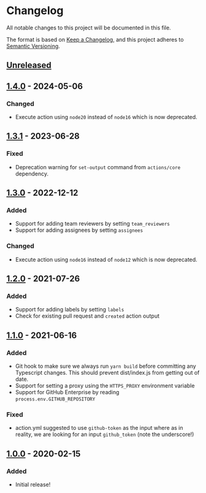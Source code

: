 # Changelog

All notable changes to this project will be documented in this file.

The format is based on [Keep a Changelog](https://keepachangelog.com/en/1.0.0/),
and this project adheres to [Semantic Versioning](https://semver.org/spec/v2.0.0.html).

## [Unreleased]

## [1.4.0] - 2024-05-06

### Changed

- Execute action using `node20` instead of `node16` which is now deprecated.

## [1.3.1] - 2023-06-28

### Fixed

- Deprecation warning for `set-output` command from `actions/core` dependency.

## [1.3.0] - 2022-12-12

### Added

- Support for adding team reviewers by setting `team_reviewers`
- Support for adding assignees by setting `assignees`

### Changed

- Execute action using `node16` instead of `node12` which is now deprecated.

## [1.2.0] - 2021-07-26

### Added

- Support for adding labels by setting `labels`
- Check for existing pull request and `created` action output

## [1.1.0] - 2021-06-16

### Added

- Git hook to make sure we always run `yarn build` before committing any Typescript changes. This should prevent dist/index.js from getting out of date.
- Support for setting a proxy using the `HTTPS_PROXY` environment variable
- Support for GitHub Enterprise by reading `process.env.GITHUB_REPOSITORY`

### Fixed

- action.yml suggested to use `github-token` as the input where as in reality, we are looking for an input `github_token` (note the underscore!)

## [1.0.0] - 2020-02-15

### Added

- Initial release!

[Unreleased]: https://github.com/thomaseizinger/create-pull-request/compare/1.4.0...HEAD
[1.4.0]: https://github.com/thomaseizinger/create-pull-request/compare/1.3.1...1.4.0
[1.3.1]: https://github.com/thomaseizinger/create-pull-request/compare/1.3.0...1.3.1
[1.3.0]: https://github.com/thomaseizinger/create-pull-request/compare/1.2.0...1.3.0
[1.2.0]: https://github.com/thomaseizinger/create-pull-request/compare/1.1.0...1.2.0
[1.1.0]: https://github.com/thomaseizinger/create-pull-request/compare/1.0.0...1.1.0
[1.0.0]: https://github.com/thomaseizinger/create-pull-request/compare/92284b92aff90f2100e022ed93d6e485240e8a36...1.0.0

